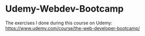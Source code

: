 # Udemy-Webdev-Bootcamp

The exercises I done during this course on Udemy: https://www.udemy.com/course/the-web-developer-bootcamp/
